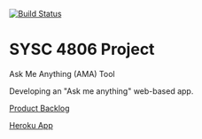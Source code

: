 [![Build Status](https://travis-ci.org/AboudS777/AMA.svg?branch=master)](https://travis-ci.org/AboudS777/AMA)
# SYSC 4806 Project
  Ask Me Anything (AMA) Tool

Developing an "Ask me anything" web-based app.

[Product Backlog](https://github.com/AboudS777/AMA/projects)

[Heroku App](http://ama4806.herokuapp.com/)

